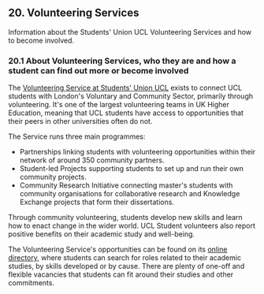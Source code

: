 ## 20. Volunteering Services

Information about the Students' Union UCL Volunteering Services and how to become involved.

### 20.1 About Volunteering Services, who they are and how a student can find out more or become involved

The [Volunteering Service at Students' Union UCL](https://studentsunionucl.org/volunteering) exists to connect UCL students with London's Voluntary and Community Sector, primarily through volunteering.  It's one of the largest volunteering teams in UK Higher Education, meaning that UCL students have access to opportunities that their peers in other universities often do not.

The Service runs three main programmes:
- Partnerships linking students with volunteering opportunities within their network of around 350 community partners.
- Student-led Projects supporting students to set up and run their own community projects.
- Community Research Initiative connecting master's students with community organisations for collaborative research and Knowledge Exchange projects that form their dissertations.

Through community volunteering, students develop new skills and learn how to enact change in the wider world.  UCL Student volunteers also report positive benefits on their academic study and well-being.

The Volunteering Service's opportunities can be found on its [online directory](https://studentsunionucl.org/volunteering-directory), where students can search for roles related to their academic studies, by skills developed or by cause.  There are plenty of one-off and flexible vacancies that students can fit around their studies and other commitments.
